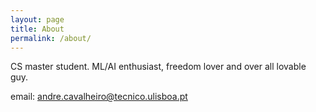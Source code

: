 ```yaml
---
layout: page
title: About
permalink: /about/
---
```


CS master student. ML/AI enthusiast, freedom lover and over all lovable guy.

email: andre.cavalheiro@tecnico.ulisboa.pt
